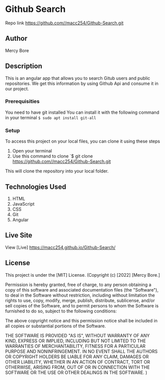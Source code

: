 # Github Search
Repo link https://github.com//macc254/Github-Search.git

## Author
Mercy Bore

## Description
This is an angular app that allows you to search Gitub users and public repositories. We get this information by using Github Api and consume it in our project.


### Prerequisities
You need to have git installed
You can install it with the following command in your terminal
`$ sudo apt install git-all`

### Setup
To access this project on your local files, you can clone it using these steps
1. Open your terminal
2. Use this command to clone `$ git clone https://github.com//macc254/Github-Search.git

This will clone the repository into your local folder.

## Technologies Used
1. HTML
2. JavaScript
3. CSS
4. Git
5. Angular

## Live Site
View [Live]
https://macc254.github.io/Github-Search/

## License
This project is under the  [MIT] License.
(Copyright (c) [2022] [Mercy Bore.]

Permission is hereby granted, free of charge, to any person obtaining a copy of this software and associated documentation files (the "Software"), to deal in the Software without restriction, including without limitation the rights to use, copy, modify, merge, publish, distribute, sublicense, and/or sell copies of the Software, and to permit persons to whom the Software is furnished to do so, subject to the following conditions:

The above copyright notice and this permission notice shall be included in all copies or substantial portions of the Software.

THE SOFTWARE IS PROVIDED "AS IS", WITHOUT WARRANTY OF ANY KIND, EXPRESS OR IMPLIED, INCLUDING BUT NOT LIMITED TO THE WARRANTIES OF MERCHANTABILITY, FITNESS FOR A PARTICULAR PURPOSE AND NONINFRINGEMENT. IN NO EVENT SHALL THE AUTHORS OR COPYRIGHT HOLDERS BE LIABLE FOR ANY CLAIM, DAMAGES OR OTHER LIABILITY, WHETHER IN AN ACTION OF CONTRACT, TORT OR OTHERWISE, ARISING FROM, OUT OF OR IN CONNECTION WITH THE SOFTWARE OR THE USE OR OTHER DEALINGS IN THE SOFTWARE.
) 

